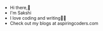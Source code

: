 - Hi there,👋
- I'm Sakshi
- I love coding and writing👩‍💻
- Check out my blogs at aspiringcoders.com
<!---
sakshi-kri/sakshi-kri is a ✨ special ✨ repository because its `README.md` (this file) appears on your GitHub profile.
You can click the Preview link to take a look at your changes.
--->
